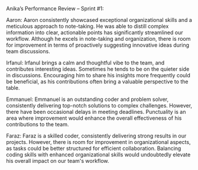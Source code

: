 Anika’s Performance Review – Sprint #1:

Aaron:
Aaron consistently showcased exceptional organizational skills and a meticulous approach to note-taking. 
He was able to distill complex information into clear, actionable points has significantly streamlined our workflow.
Although he excels in note-taking and organization, there is room for improvement in terms of proactively 
suggesting innovative ideas during team discussions.

Irfanul:
Irfanul brings a calm and thoughtful vibe to the team, and contributes interesting ideas. Sometimes he tends to be on the quieter side in 
discussions. Encouraging him to share his insights more frequently could be beneficial, as his contributions often bring a valuable perspective to 
the table.

Emmanuel: 
Emmanuel is an outstanding coder and problem solver, consistently delivering top-notch solutions to complex challenges. However, there have been 
occasional delays in meeting deadlines. Punctuality is an area where improvement would enhance the overall effectiveness of his
contributions to the team.

Faraz:
Faraz is a skilled coder, consistently delivering strong results in our projects. However, there is room for improvement in 
organizational aspects, as tasks could be better structured for efficient collaboration. Balancing coding skills with enhanced organizational 
skills would undoubtedly elevate his overall impact on our team's workflow.


